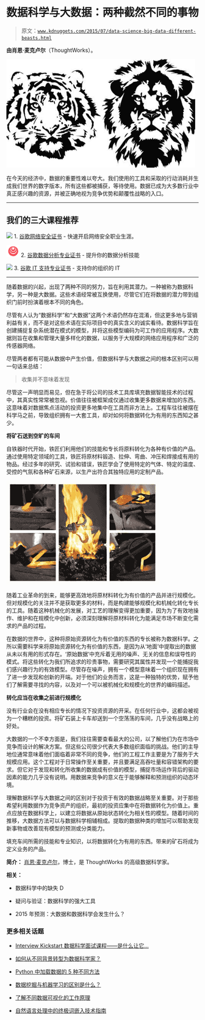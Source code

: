 # 数据科学与大数据：两种截然不同的事物

> 原文：[`www.kdnuggets.com/2015/07/data-science-big-data-different-beasts.html`](https://www.kdnuggets.com/2015/07/data-science-big-data-different-beasts.html)

**由肖恩·麦克卢尔**（ThoughtWorks）。

![2 Beasts](img/984f790aacdc244b643178c1b8951a73.png)

在今天的经济中，数据的重要性难以夸大。我们使用的工具和采取的行动消耗并生成我们世界的数字版本，所有这些都被捕获，等待使用。数据已成为大多数行业中真正感兴趣的资源，并被正确地视为竞争优势和颠覆性战略的入口。

* * *

## 我们的三大课程推荐

![](img/0244c01ba9267c002ef39d4907e0b8fb.png) 1\. [谷歌网络安全证书](https://www.kdnuggets.com/google-cybersecurity) - 快速开启网络安全职业生涯。

![](img/e225c49c3c91745821c8c0368bf04711.png) 2\. [谷歌数据分析专业证书](https://www.kdnuggets.com/google-data-analytics) - 提升你的数据分析技能

![](img/0244c01ba9267c002ef39d4907e0b8fb.png) 3\. [谷歌 IT 支持专业证书](https://www.kdnuggets.com/google-itsupport) - 支持你的组织的 IT

* * *

随着数据的兴起，出现了两种不同的努力，旨在利用其潜力。一种被称为数据科学，另一种是大数据。这些术语经常被互换使用，尽管它们在将数据的潜力带到组织门前时扮演着根本不同的角色。

尽管有人认为“数据科学”和“大数据”这两个术语仍然存在混淆，但这更多地与营销利益有关，而不是对这些术语在实际项目中的真实含义的诚实看待。数据科学旨在创建捕捉复杂系统潜在模式的模型，并将这些模型编码为可工作的应用程序。大数据则旨在收集和管理大量多样化的数据，以服务于大规模的网络应用程序和广泛的传感器网络。

尽管两者都有可能从数据中产生价值，但数据科学与大数据之间的根本区别可以用一句话来总结：

> 收集并不意味着发现

尽管这一声明显而易见，但在急于将公司的技术工具库填充数据智能技术的过程中，其真实性常常被忽视。价值往往被框架成仅通过收集更多数据来增加的东西。这意味着对数据焦点活动的投资更多地集中在工具而非方法上。工程车往往被摆在科学马之前，导致组织拥有一大套工具，却对如何将数据转化为有用的东西知之甚少。

**将矿石送到空旷的车间**

自铁器时代开始，铁匠们利用他们的技能和专长将原料转化为各种有价值的产品。通过使用特定领域的工具，铁匠将原材料锻造、拉伸、弯曲、冲压和焊接成有用的物品。经过多年的研究、试验和错误，铁匠学会了使用特定的气体、特定的温度、受控的气氛和各种矿石来源，以生产出符合其独特应用的定制产品。

![锻造铁](img/42831a8eb4914793df72e069bd7ca670.png)

随着工业革命的到来，能够更高效地将原材料转化为有价值的产品并进行规模化。但对规模化的关注并不是获取更多的材料，而是构建能够规模化和机械化转化专长的工具。随着这种机械化的发展，对工艺的理解变得更加重要，因为为了有效地操作、维护和在规模化中创新，必须深刻理解将原材料转化为能满足市场不断变化需求的产品的过程。

在数据的世界中，这种将原始资源转化为有价值的东西的专长被称为数据科学。之所以需要科学来将原始资源转化为有价值的东西，是因为从‘地面’中提取出的数据从未以有用的形式存在。‘原始数据’中充斥着无用的噪声、无关的信息和误导性的模式。将这些转化为我们所追求的珍贵事物，需要研究其属性并发现一个能捕捉我们感兴趣行为的有效模型。尽管存在噪声，拥有一个模型意味着一个组织现在拥有了进一步发现和创新的开端。对于他们的业务而言，这是一种独特的优势，赋予他们了解需要寻找的内容，以及对一个可以被机械化和规模化的世界的编码描述。

**转化应当在收集之前进行规模化**

没有行业会在没有相应专长的情况下投资资源的开采。在任何行业中，这都会被视为一个糟糕的投资。将矿石装上卡车却送到一个空荡荡的车间，几乎没有战略上的好处。

大数据的一个不幸方面是，我们往往需要查看最大的公司，以了解他们为在市场中竞争而设计的解决方案。但这些公司很少代表大多数组织面临的挑战。他们的主导地位通常意味着他们面临着非常不同的竞争，他们的工程工作主要是为了服务于大规模应用。这个工程对于日常操作至关重要，并且要满足高吞吐量和容错架构的要求。但它对于发现和转化所收集的数据成有价值的模型，捕捉市场运作背后的驱动因素的能力几乎没有说明。用数据来竞争的意义在于能够解释和预测组织的动态环境。

理解数据科学与大数据之间的区别对于投资于有效的数据战略至关重要。对于那些希望利用数据作为竞争资产的组织，最初的投资应集中在将数据转化为价值上。重点应放在数据科学上，以建立将数据从原始状态转化为相关性的模型。随着时间的推移，大数据方法可以与数据科学相辅相成。提取的数据种类的增加可以帮助发现新事物或改善现有模型的预测或分类能力。

填充车间所需的技能和专业知识，以将数据转化为有用的东西。带来的矿石将成为定义业务的产品。

**简介：** [肖恩·麦克卢尔](https://www.linkedin.com/in/thoughtworks)，博士，是 ThoughtWorks 的高级数据科学家。

**相关：**

+   数据科学中的缺失 D

+   疑问与验证：数据科学的强大工具

+   2015 年预测：大数据和数据科学会发生什么？

### 更多相关话题

+   [Interview Kickstart 数据科学面试课程——是什么让它…](https://www.kdnuggets.com/2022/10/interview-kickstart-data-science-interview-course-makes-different.html)

+   [如何从不同背景转型为数据科学家？](https://www.kdnuggets.com/2023/05/transition-data-science-different-background.html)

+   [Python 中加载数据的 5 种不同方法](https://www.kdnuggets.com/2020/08/5-different-ways-load-data-python.html)

+   [数据挖掘与机器学习的区别是什么？](https://www.kdnuggets.com/2022/06/data-mining-different-machine-learning.html)

+   [了解不同数据可视化的工作原理](https://www.kdnuggets.com/2022/09/datacamp-learn-different-data-visualizations-work.html)

+   [自然语言处理中的终极词嵌入技术指南](https://www.kdnuggets.com/2021/11/guide-word-embedding-techniques-nlp.html)
